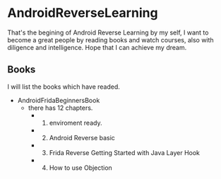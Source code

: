 # AndroidReverseLearning
That's the begining of Android Reverse Learning by my self, I want to become a great people by reading books and watch courses, also with diligence and intelligence. Hope that I can achieve my dream.

## Books
I will list the books which have readed.

+ AndroidFridaBeginnersBook
    + there has 12 chapters.
        * 1. enviroment ready.
        * 2. Android Reverse basic
        * 3. Frida Reverse Getting Started with Java Layer Hook
        * 4. How to use Objection
        
